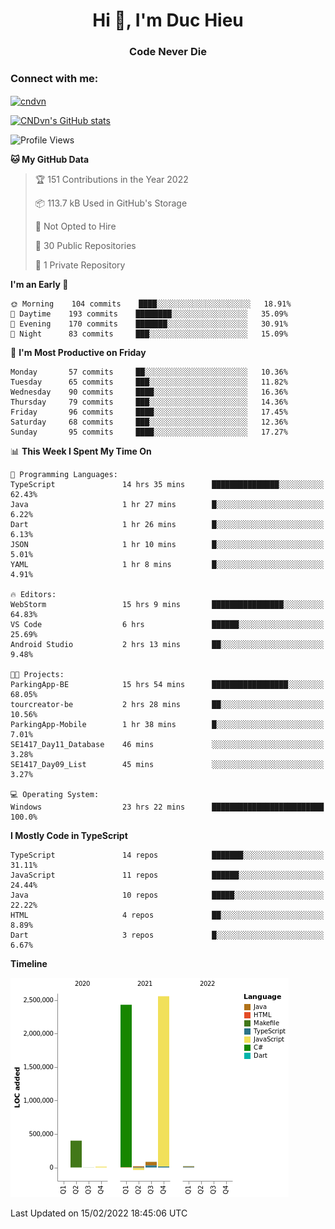 <h1 align="center">Hi 👋, I'm Duc Hieu</h1>
<h3 align="center">Code Never Die</h3>

<h3 align="left">Connect with me:</h3>
<p align="left">
<a href="https://linkedin.com/in/cndvn" target="blank"><img align="center" src="https://img.shields.io/badge/LinkedIn-0077B5?style=for-the-badge&logo=linkedin&logoColor=white" alt="cndvn"/></a>
<!--
<a href="https://fb.com/cnd.duchieu" target="blank"><img align="center" src="https://img.shields.io/badge/Facebook-1877F2?style=for-the-badge&logo=facebook&logoColor=white" alt="cnd.duchieu"/></a>
 -->
</p>

[![CNDvn's GitHub stats](https://github-readme-stats.vercel.app/api?username=cndvn)](https://github.com/anuraghazra/github-readme-stats)

<!--START_SECTION:waka-->
![Profile Views](http://img.shields.io/badge/Profile%20Views-3-blue)

**🐱 My GitHub Data** 

> 🏆 151 Contributions in the Year 2022
 > 
> 📦 113.7 kB Used in GitHub's Storage 
 > 
> 🚫 Not Opted to Hire
 > 
> 📜 30 Public Repositories 
 > 
> 🔑 1 Private Repository 
 > 
**I'm an Early 🐤** 

```text
🌞 Morning    104 commits    ████░░░░░░░░░░░░░░░░░░░░░   18.91% 
🌆 Daytime    193 commits    ████████░░░░░░░░░░░░░░░░░   35.09% 
🌃 Evening    170 commits    ███████░░░░░░░░░░░░░░░░░░   30.91% 
🌙 Night      83 commits     ███░░░░░░░░░░░░░░░░░░░░░░   15.09%

```
📅 **I'm Most Productive on Friday** 

```text
Monday       57 commits     ██░░░░░░░░░░░░░░░░░░░░░░░   10.36% 
Tuesday      65 commits     ███░░░░░░░░░░░░░░░░░░░░░░   11.82% 
Wednesday    90 commits     ████░░░░░░░░░░░░░░░░░░░░░   16.36% 
Thursday     79 commits     ███░░░░░░░░░░░░░░░░░░░░░░   14.36% 
Friday       96 commits     ████░░░░░░░░░░░░░░░░░░░░░   17.45% 
Saturday     68 commits     ███░░░░░░░░░░░░░░░░░░░░░░   12.36% 
Sunday       95 commits     ████░░░░░░░░░░░░░░░░░░░░░   17.27%

```


📊 **This Week I Spent My Time On** 

```text
💬 Programming Languages: 
TypeScript               14 hrs 35 mins      ███████████████░░░░░░░░░░   62.43% 
Java                     1 hr 27 mins        █░░░░░░░░░░░░░░░░░░░░░░░░   6.22% 
Dart                     1 hr 26 mins        █░░░░░░░░░░░░░░░░░░░░░░░░   6.13% 
JSON                     1 hr 10 mins        █░░░░░░░░░░░░░░░░░░░░░░░░   5.01% 
YAML                     1 hr 8 mins         █░░░░░░░░░░░░░░░░░░░░░░░░   4.91%

🔥 Editors: 
WebStorm                 15 hrs 9 mins       ████████████████░░░░░░░░░   64.83% 
VS Code                  6 hrs               ██████░░░░░░░░░░░░░░░░░░░   25.69% 
Android Studio           2 hrs 13 mins       ██░░░░░░░░░░░░░░░░░░░░░░░   9.48%

🐱‍💻 Projects: 
ParkingApp-BE            15 hrs 54 mins      █████████████████░░░░░░░░   68.05% 
tourcreator-be           2 hrs 28 mins       ██░░░░░░░░░░░░░░░░░░░░░░░   10.56% 
ParkingApp-Mobile        1 hr 38 mins        █░░░░░░░░░░░░░░░░░░░░░░░░   7.01% 
SE1417_Day11_Database    46 mins             ░░░░░░░░░░░░░░░░░░░░░░░░░   3.28% 
SE1417_Day09_List        45 mins             ░░░░░░░░░░░░░░░░░░░░░░░░░   3.27%

💻 Operating System: 
Windows                  23 hrs 22 mins      █████████████████████████   100.0%

```

**I Mostly Code in TypeScript** 

```text
TypeScript               14 repos            ███████░░░░░░░░░░░░░░░░░░   31.11% 
JavaScript               11 repos            ██████░░░░░░░░░░░░░░░░░░░   24.44% 
Java                     10 repos            █████░░░░░░░░░░░░░░░░░░░░   22.22% 
HTML                     4 repos             ██░░░░░░░░░░░░░░░░░░░░░░░   8.89% 
Dart                     3 repos             █░░░░░░░░░░░░░░░░░░░░░░░░   6.67%

```


**Timeline**

![Chart not found](https://raw.githubusercontent.com/CNDvn/CNDvn/main/charts/bar_graph.png) 


 Last Updated on 15/02/2022 18:45:06 UTC
<!--END_SECTION:waka-->
